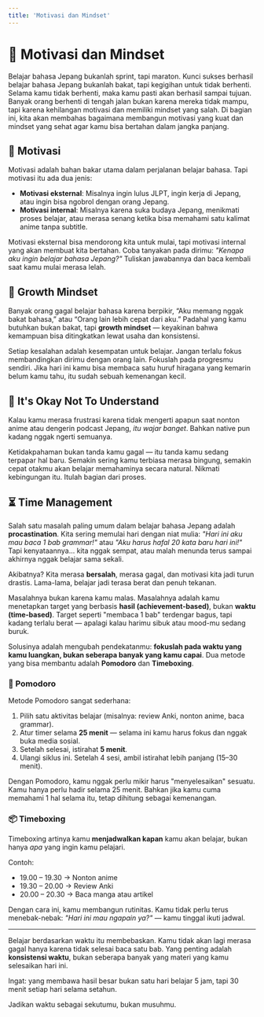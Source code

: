 ```yaml
---
title: 'Motivasi dan Mindset'
---
```


# 🧠 Motivasi dan Mindset

Belajar bahasa Jepang bukanlah sprint, tapi maraton. Kunci sukses berhasil belajar bahasa Jepang bukanlah bakat, tapi kegigihan untuk tidak berhenti. Selama kamu tidak berhenti, maka kamu pasti akan berhasil sampai tujuan. Banyak orang berhenti di tengah jalan bukan karena mereka tidak mampu, tapi karena kehilangan motivasi dan memiliki mindset yang salah. Di bagian ini, kita akan membahas bagaimana membangun motivasi yang kuat dan mindset yang sehat agar kamu bisa bertahan dalam jangka panjang.

## 🎯 Motivasi

Motivasi adalah bahan bakar utama dalam perjalanan belajar bahasa. Tapi motivasi itu ada dua jenis:

- **Motivasi eksternal**: Misalnya ingin lulus JLPT, ingin kerja di Jepang, atau ingin bisa ngobrol dengan orang Jepang.
- **Motivasi internal**: Misalnya karena suka budaya Jepang, menikmati proses belajar, atau merasa senang ketika bisa memahami satu kalimat anime tanpa subtitle.

Motivasi eksternal bisa mendorong kita untuk mulai, tapi motivasi internal yang akan membuat kita bertahan. Coba tanyakan pada dirimu: *"Kenapa aku ingin belajar bahasa Jepang?"* Tuliskan jawabannya dan baca kembali saat kamu mulai merasa lelah.

## 🌱 Growth Mindset

Banyak orang gagal belajar bahasa karena berpikir, “Aku memang nggak bakat bahasa,” atau “Orang lain lebih cepat dari aku.” Padahal yang kamu butuhkan bukan bakat, tapi **growth mindset** — keyakinan bahwa kemampuan bisa ditingkatkan lewat usaha dan konsistensi.

Setiap kesalahan adalah kesempatan untuk belajar. Jangan terlalu fokus membandingkan dirimu dengan orang lain. Fokuslah pada progresmu sendiri. Jika hari ini kamu bisa membaca satu huruf hiragana yang kemarin belum kamu tahu, itu sudah sebuah kemenangan kecil.

## 🤯 It's Okay Not To Understand

Kalau kamu merasa frustrasi karena tidak mengerti apapun saat nonton anime atau dengerin podcast Jepang, *itu wajar banget*. Bahkan native pun kadang nggak ngerti semuanya.

Ketidakpahaman bukan tanda kamu gagal — itu tanda kamu sedang terpapar hal baru. Semakin sering kamu terbiasa merasa bingung, semakin cepat otakmu akan belajar memahaminya secara natural. Nikmati kebingungan itu. Itulah bagian dari proses.

## ⏳ Time Management

Salah satu masalah paling umum dalam belajar bahasa Jepang adalah **procastination**. Kita sering memulai hari dengan niat mulia: *"Hari ini aku mau baca 1 bab grammar!"* atau *"Aku harus hafal 20 kata baru hari ini!"* Tapi kenyataannya... kita nggak sempat, atau malah menunda terus sampai akhirnya nggak belajar sama sekali.

Akibatnya? Kita merasa **bersalah**, merasa gagal, dan motivasi kita jadi turun drastis. Lama-lama, belajar jadi terasa berat dan penuh tekanan.

Masalahnya bukan karena kamu malas. Masalahnya adalah kamu menetapkan target yang berbasis **hasil (achievement-based)**, bukan **waktu (time-based)**. Target seperti "membaca 1 bab" terdengar bagus, tapi kadang terlalu berat — apalagi kalau harimu sibuk atau mood-mu sedang buruk.

Solusinya adalah mengubah pendekatanmu: **fokuslah pada waktu yang kamu luangkan, bukan seberapa banyak yang kamu capai**. Dua metode yang bisa membantu adalah **Pomodoro** dan **Timeboxing**.

### 🍅 Pomodoro

Metode Pomodoro sangat sederhana:

1. Pilih satu aktivitas belajar (misalnya: review Anki, nonton anime, baca grammar).
2. Atur timer selama **25 menit** — selama ini kamu harus fokus dan nggak buka media sosial.
3. Setelah selesai, istirahat **5 menit**.
4. Ulangi siklus ini. Setelah 4 sesi, ambil istirahat lebih panjang (15–30 menit).

Dengan Pomodoro, kamu nggak perlu mikir harus "menyelesaikan" sesuatu. Kamu hanya perlu hadir selama 25 menit. Bahkan jika kamu cuma memahami 1 hal selama itu, tetap dihitung sebagai kemenangan.

### 📦 Timeboxing

Timeboxing artinya kamu **menjadwalkan kapan** kamu akan belajar, bukan hanya *apa* yang ingin kamu pelajari.

Contoh:
- 19.00 – 19.30 → Nonton anime
- 19.30 – 20.00 → Review Anki
- 20.00 – 20.30 → Baca manga atau artikel

Dengan cara ini, kamu membangun rutinitas. Kamu tidak perlu terus menebak-nebak: *"Hari ini mau ngapain ya?"* — kamu tinggal ikuti jadwal.

---

Belajar berdasarkan waktu itu membebaskan. Kamu tidak akan lagi merasa gagal hanya karena tidak selesai baca satu bab. Yang penting adalah **konsistensi waktu**, bukan seberapa banyak yang materi yang kamu selesaikan hari ini.

Ingat: yang membawa hasil besar bukan satu hari belajar 5 jam, tapi 30 menit setiap hari selama setahun.

Jadikan waktu sebagai sekutumu, bukan musuhmu.


